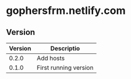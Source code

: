 # gophersfrm.netlify.com

## Version

|Version|Descriptio|
|---|---|
|0.2.0|Add hosts|
|0.1.0|First running version|
